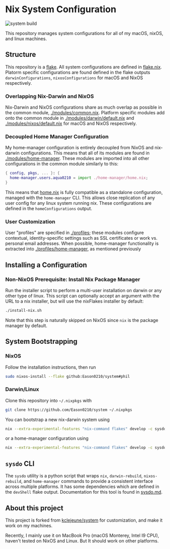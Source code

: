 # Nix System Configuration

![system build](https://github.com/Eason0210/system/workflows/system%20build/badge.svg)

This repository manages system configurations for all of my
macOS, nixOS, and linux machines.

## Structure

This repository is a [flake](https://nixos.wiki/wiki/Flakes). All system configurations are defined
in [flake.nix](./flake.nix). Platorm specific configurations are found defined in the flake outputs
`darwinConfigurations`, `nixosConfigurations` for macOS and NixOS respectively.

### Overlapping Nix-Darwin and NixOS

Nix-Darwin and NixOS configurations share as much overlap as possible in the common module, [./modules/common.nix](./modules/common.nix).
Platform specific modules add onto the common module in [./modules/darwin/default.nix](./modules/darwin/default.nix) and [./modules/nixos/default.nix](./modules/nixos/default.nix) for macOS and NixOS respectively.

### Decoupled Home Manager Configuration

My home-manager configuration is entirely decoupled from NixOS and nix-darwin configurations.
This means that all of its modules are found in [./modules/home-manager](./modules/home-manager).
These modules are imported into all other configurations in the common module similarly to this:

```nix
{ config, pkgs, ... }: {
  home-manager.users.aqua0210 = import ./home-manager/home.nix;
}
```

This means that [home.nix](./modules/home-manager/default.nix) is fully compatible as a standalone configuration, managed with the `home-manager` CLI.
This allows close replication of any user config for any linux system running nix. These configurations are defined in the `homeConfigurations` output.

### User Customization

User "profiles" are specified in [./profiles](./profiles); these modules configure
contextual, identity-specific settings such as SSL certificates or work vs. personal email addresses.
When possible, home-manager functionality is extracted into [./profiles/home-manager](./profiles/home-manager), as mentioned previously

## Installing a Configuration

### Non-NixOS Prerequisite: Install Nix Package Manager

Run the installer script to perform a multi-user installation
on darwin or any other type of linux. This script can optionally accept an argument with the URL to a nix installer, but will use the nixFlakes installer by default:

```bash
./install-nix.sh
```

Note that this step is naturally skipped on NixOS since `nix` is the package manager by default.

## System Bootstrapping

### NixOS

Follow the installation instructions, then run

```bash
sudo nixos-install --flake github:Eason0210/system#phil
```

### Darwin/Linux

Clone this repository into `~/.nixpkgs` with

```bash
git clone https://github.com/Eason0210/system ~/.nixpkgs
```

You can bootstrap a new nix-darwin system using

```bash
nix --extra-experimental-features "nix-command flakes" develop -c sysdo bootstrap --darwin MacBook
```

or a home-manager configuration using

```bash
nix --extra-experimental-features "nix-command flakes" develop -c sysdo bootstrap --home-manager [host]
```

## `sysdo` CLI

The `sysdo` utility is a python script that wraps `nix`, `darwin-rebuild`, `nixos-rebuild`,
and `home-manager` commands to provide a consistent interface across multiple platforms. It has some dependencies which are defined in the `devShell`
flake output. Documentation for this tool is found in [sysdo.md](./docs/sysdo.md).

## About this project

This project is forked from [kclejeune/system](https://github.com/kclejeune/system) for customization, and make it work on my machines.

Recently, I mainly use it on MacBook Pro (macOS Monterey, Intel I9 CPU), haven't tested on NixOS and Linux. But It should work on other platforms.
